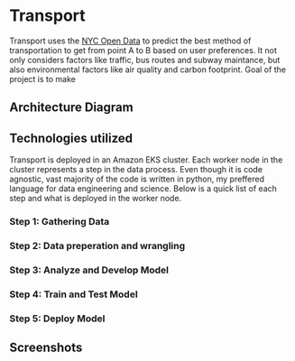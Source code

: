 
  # Transport
  Transport uses the [NYC Open Data](https://opendata.cityofnewyork.us/) to predict the best method of transportation 
  to get from point A to B based on user preferences. It not only considers factors like traffic, bus routes and subway
  maintance, but also environmental factors like air quality and carbon footprint. Goal of the project is to make 

  ## Architecture Diagram

  ## Technologies utilized
  Transport is deployed in an Amazon EKS cluster. Each worker node in the cluster represents a step in the data process. Even though
  it is code agnostic, vast majority of the code is written in python, my preffered language for data engineering and science.
  Below is a quick list of each step and what is deployed in the worker node.
  
  ### Step 1: Gathering Data

  ### Step 2: Data preperation and wrangling

  ### Step 3: Analyze and Develop Model

  ### Step 4: Train and Test Model

  ### Step 5: Deploy Model

  ## Screenshots
